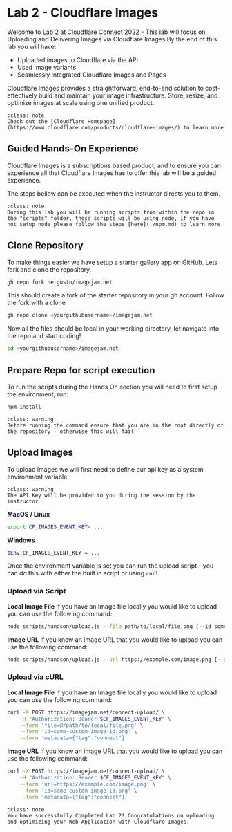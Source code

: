 # Lab 2 - Cloudflare Images
Welcome to Lab 2 at Cloudflare Connect 2022 - This lab will focus on Uploading and Delivering Images via Cloudflare Images
By the end of this lab you will have:

- Uploaded images to Cloudflare via the API
- Used Image variants
- Seamlessly integrated Cloudflare Images and Pages


Cloudflare Images provides a straightforward, end-to-end solution to cost-effectively build and maintain your image infrastructure. Store, resize, and optimize images at scale using one unified product.

```{admonition} Learn More about Cloudflare Images! 
:class: note
Check out the [Cloudflare Homepage](https://www.cloudflare.com/products/cloudflare-images/) to learn more
```

## Guided Hands-On Experience
Cloudflare Images is a subscriptions based product, and to ensure you can experience all that Cloudflare Images has to offer this lab will be a guided experience.

The steps bellow can be executed when the instructor directs you to them. 

```{admonition} Running Scripts 
:class: note
During this lab you will be running scripts from within the repo in the "scripts" folder, these scripts will be using node, if you have not setup node please follow the steps [here](./npm.md) to learn more
```

## Clone Repository

To make things easier we have setup a starter gallery app on GitHub. Lets fork and clone the repository.

``` sh
gh repo fork netgusto/imagejam.net
```
This should create a fork of the starter repository in your gh account. Follow the fork with a clone

``` sh
gh repo clone <yourgithubusername>/imagejam.net
```

Now all the files should be local in your working directory, let navigate into the repo and start coding! 

``` sh
cd <yourgithubusername>/imagejam.net
```

## Prepare Repo for script execution

To run the scripts during the Hands On section you will need to first setup the environment, run:

``` sh
npm install
```

```{admonition} Initialization
:class: warning
Before running the command ensure that you are in the root directly of the repository - otherwise this will fail
```

## Upload Images

To upload images we will first need to define our api key as a system environment variable. 
```{admonition} API Key
:class: warning
The API Key will be provided to you during the session by the instructor
```
**MacOS / Linux**

``` sh
export CF_IMAGES_EVENT_KEY= ...
```

**Windows**

``` sh
$Env:CF_IMAGES_EVENT_KEY = ...
```

Once the environment variable is set you can run the upload script - you can do this with either the built in script or using `curl`

### Upload via Script ###

**Local Image File**
If you have an Image file locally you would like to upload you can use the following command:

``` sh
node scripts/handson/upload.js --file path/to/local/file.png [--id some-custom-image-id.png] [--metadata '{"tag": "connect"}']
```

**Image URL**
If you know an image URL that you would like to upload you can use the following command:

``` sh
node scripts/handson/upload.js --url https://example.com/image.png [--id some-custom-image-id.png] [--metadata '{"tag": "connect"}']
```


### Upload via cURL ###
**Local Image File**
If you have an Image file locally you would like to upload you can use the following command:

``` sh
curl -X POST https://imagejam.net/connect-upload/ \
    -H "Authorization: Bearer $CF_IMAGES_EVENT_KEY" \
    --form 'file=@/path/to/local/file.png' \
    --form 'id=some-custom-image-id.png' \
    --form 'metadata={"tag":"connect"}'
```

**Image URL**
If you know an image URL that you would like to upload you can use the following command:

``` sh
curl -X POST https://imagejam.net/connect-upload/ \
    -H "Authorization: Bearer $CF_IMAGES_EVENT_KEY" \
    --form 'url=https://example.com/image.png' \
    --form 'id=some-custom-image-id.png' \
    --form 'metadata={"tag":"connect"}'
```


```{admonition} LAB 2 COMPLETE! 
:class: note
You have successfully Completed Lab 2! Congratulations on uploading and optimizing your Web Application with Cloudflare Images.
```
